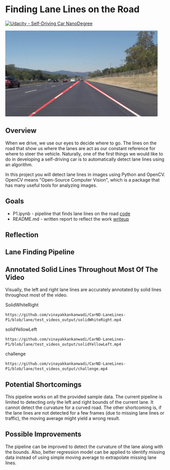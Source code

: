 # **Finding Lane Lines on the Road** 
[![Udacity - Self-Driving Car NanoDegree](https://s3.amazonaws.com/udacity-sdc/github/shield-carnd.svg)](http://www.udacity.com/drive)

<img src="examples/laneLines_thirdPass.jpg" width="480" alt="Combined Image" />

Overview
---

When we drive, we use our eyes to decide where to go.  The lines on the road that show us where the lanes are act as our constant reference for where to steer the vehicle.  Naturally, one of the first things we would like to do in developing a self-driving car is to automatically detect lane lines using an algorithm.

In this project you will detect lane lines in images using Python and OpenCV.  OpenCV means "Open-Source Computer Vision", which is a package that has many useful tools for analyzing images.  

Goals
---
- P1.ipynb  - pipeline that finds lane lines on the road [code](https://github.com/vinayakkankanwadi/CarND-LaneLines-P1/blob/lane/P1.ipynb)
- README.md - written report to reflect the work [writeup](https://github.com/vinayakkankanwadi/CarND-LaneLines-P1/blob/lane/README.md)

Reflection
---

Lane Finding Pipeline
---

Annotated Solid Lines Throughout Most Of The Video
---

Visually, the left and right lane lines are accurately annotated by solid lines throughout most of the video.

SolidWhiteRight
```
https://github.com/vinayakkankanwadi/CarND-LaneLines-P1/blob/lane/test_videos_output/solidWhiteRight.mp4
```

solidYellowLeft
```
https://github.com/vinayakkankanwadi/CarND-LaneLines-P1/blob/lane/test_videos_output/solidYellowLeft.mp4
```

challenge
```
https://github.com/vinayakkankanwadi/CarND-LaneLines-P1/blob/lane/test_videos_output/challenge.mp4
```


Potential Shortcomings
---
This pipeline works on all the provided sample data. The current pipeline is limited to detecting only the left and right bounds of the current lane. It cannot detect the curvature for a curved road. The other shortcoming is, if the lane lines are not detected for a few frames (due to missing lane lines or traffic), the moving average might yield a wrong result.

Possible Improvements
---
The pipeline can be improved to detect the curvature of the lane along with the bounds. Also, better regression model can be applied to identify missing data instead of using simple moving average to extrapolate missing lane lines.
